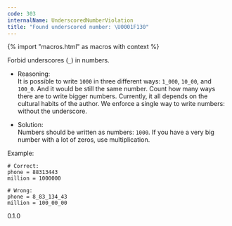 ```yaml
---
code: 303
internalName: UnderscoredNumberViolation
title: "Found underscored number: \U0001F130"
---
```


{% import "macros.html" as macros with context %}

Forbid underscores (`_`) in numbers.

  - Reasoning:  
    It is possible to write `1000` in three different ways: `1_000`,
    `10_00`, and `100_0`. And it would be still the same number. Count
    how many ways there are to write bigger numbers. Currently, it all
    depends on the cultural habits of the author. We enforce a single
    way to write numbers: without the underscore.

  - Solution:  
    Numbers should be written as numbers: `1000`. If you have a very big
    number with a lot of zeros, use multiplication.

Example:

    # Correct:
    phone = 88313443
    million = 1000000
    
    # Wrong:
    phone = 8_83_134_43
    million = 100_00_00

<div class="versionadded">

0.1.0

</div>